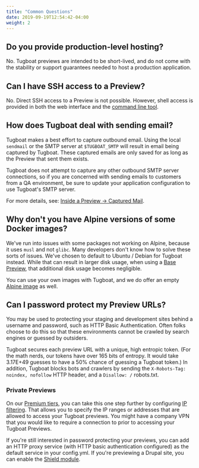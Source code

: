 ```yaml
---
title: "Common Questions"
date: 2019-09-19T12:54:42-04:00
weight: 2
---
```


## Do you provide production-level hosting?

No. Tugboat previews are intended to be short-lived, and do not come with the stability or support guarantees needed to
host a production application.

## Can I have SSH access to a Preview?

No. Direct SSH access to a Preview is not possible. However, shell access is provided in both the web interface and the
[command line tool](/tugboat-cli/).

## How does Tugboat deal with sending email?

Tugboat makes a best effort to capture outbound email. Using the local `sendmail` or the SMTP server at `$TUGBOAT_SMTP`
will result in email being captured by Tugboat. These captured emails are only saved for as long as the Preview that
sent them exists.

Tugboat does not attempt to capture any other outbound SMTP server connections, so if you are concerned with sending
emails to customers from a QA environment, be sure to update your application configuration to use Tugboat's SMTP
server.

For more details, see:
[Inside a Preview -> Captured Mail](/building-a-preview/preview-deep-dive/inside-a-preview/#captured-mail).

## Why don't you have Alpine versions of some Docker images?

We've run into issues with some packages not working on Alpine, because it uses `musl` and not `glibc`. Many developers
don't know how to solve these sorts of issues. We've chosen to default to Ubuntu / Debian for Tugboat instead. While
that can result in larger disk usage, when using a [Base Preview](/building-a-preview/work-with-base-previews), that
additional disk usage becomes negligible.

You can use your own images with Tugboat, and we do offer an empty
[Alpine image](https://hub.docker.com/r/tugboatqa/alpine) as well.

## Can I password protect my Preview URLs?

You may be used to protecting your staging and development sites behind a username and password, such as HTTP Basic
Authentication. Often folks choose to do this so that these environments cannot be crawled by search engines or guessed
by outsiders.

Tugboat secures each preview URL with a unique, high entropic token. (For the math nerds, our tokens have over 165 bits
of entropy. It would take 3.17E+49 guesses to have a 50% chance of guessing a Tugboat token.) In addition, Tugboat
blocks bots and crawlers by sending the `X-Robots-Tag: noindex, nofollow` HTTP header, and a `Disallow: /` robots.txt.

### Private Previews

On our [Premium tiers](https://www.tugboatqa.com/product/premium), you can take this one step further by configuring
[IP filtering](#setting-up-tugboat/select-repo-settings/#configure-private-previews-ip-filtering). That allows you to
specify the IP ranges or addresses that are allowed to access your Tugboat previews. You might have a company VPN that
you would like to require a connection to prior to accessing your Tugboat Previews.

If you're still interested in password protecting your previews, you can add an HTTP proxy service (with HTTP basic
authentication configured) as the default service in your config.yml. If you're previewing a Drupal site, you can enable
the [Shield module](https://www.drupal.org/project/shield).
